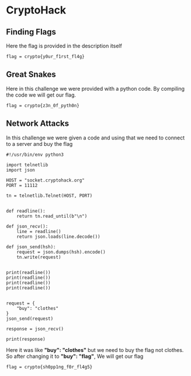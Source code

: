 # CryptoHack  
## Finding Flags  

Here the flag is provided in the description itself  

```flag = crypto{y0ur_f1rst_fl4g}```

## Great Snakes  

Here in this challenge we were provided with a python code. By compiling the code we will get our flag.  

```flag = crypto{z3n_0f_pyth0n}```

## Network Attacks  

In this challenge we were given a code and using that we need to connect to a server and buy the flag  

```
#!/usr/bin/env python3

import telnetlib
import json

HOST = "socket.cryptohack.org"
PORT = 11112

tn = telnetlib.Telnet(HOST, PORT)


def readline():
    return tn.read_until(b"\n")

def json_recv():
    line = readline()
    return json.loads(line.decode())

def json_send(hsh):
    request = json.dumps(hsh).encode()
    tn.write(request)


print(readline())
print(readline())
print(readline())
print(readline())


request = {
    "buy": "clothes"
}
json_send(request)

response = json_recv()

print(response)
```

Here it was like **"buy": "clothes"** but we need to buy the flag not clothes. So after changing it to **"buy": "flag"**, We will get our flag  

```flag = crypto{sh0pp1ng_f0r_fl4g5}```

